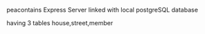 peacontains Express Server linked with local postgreSQL database 

having 3 tables house,street,member
